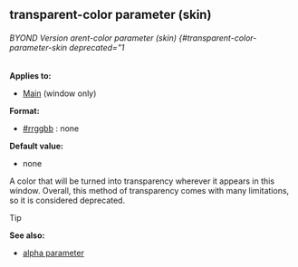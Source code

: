 ## transparent-color parameter (skin) 
###### BYOND Version arent-color parameter (skin) {#transparent-color-parameter-skin deprecated="1

<!-- -->
**Applies to:**
+   [Main](/ref/%7Bskin%7D/control/main.md)  (window only)
<!-- -->
**Format:**
+   [#rrggbb](/ref/%7B%7Bappendix%7D%7D/html-colors.md) :   none
<!-- -->
**Default value:**
+   none


A color that will be turned into transparency wherever it
appears in this window. Overall, this method of transparency comes with
many limitations, so it is considered deprecated.

> [!TIP] 
> **See also:**
> +   [alpha parameter](/ref/%7Bskin%7D/param/alpha.md) 